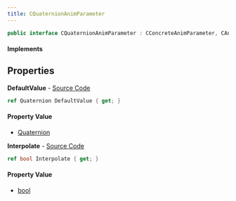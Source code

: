 ```yaml
---
title: CQuaternionAnimParameter
---
```


```csharp
public interface CQuaternionAnimParameter : CConcreteAnimParameter, CAnimParameterBase, ISchemaClass<CAnimParameterBase>, ISchemaClass<CConcreteAnimParameter>, ISchemaClass<CQuaternionAnimParameter>, ISchemaField, ISchemaClass, INativeHandle
```

#### Implements

## Properties

**DefaultValue** - [Source Code](https://github.com/swiftly-solution/swiftlys2/blob/master/managed/src/SwiftlyS2.Generated/Schemas/Interfaces/CQuaternionAnimParameter.cs#L16)

```csharp
ref Quaternion DefaultValue { get; }
```

#### Property Value

- [Quaternion](/docs/api/shared/natives/quaternion)

**Interpolate** - [Source Code](https://github.com/swiftly-solution/swiftlys2/blob/master/managed/src/SwiftlyS2.Generated/Schemas/Interfaces/CQuaternionAnimParameter.cs#L18)

```csharp
ref bool Interpolate { get; }
```

#### Property Value

- [bool](https://learn.microsoft.com/dotnet/api/system.boolean)


